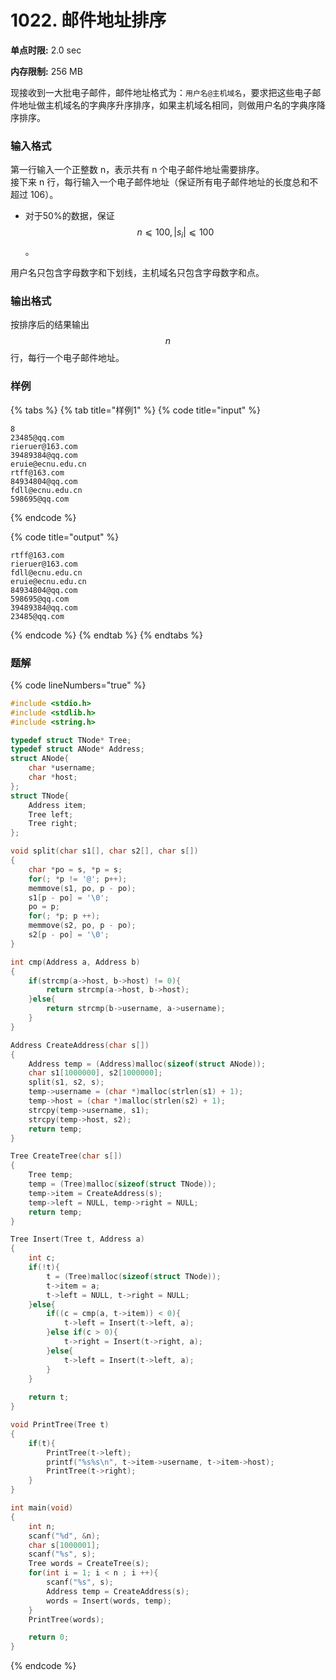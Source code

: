 # 1022. 邮件地址排序

**单点时限:** 2.0 sec

**内存限制:** 256 MB

现接收到一大批电子邮件，邮件地址格式为：`用户名@主机域名`，要求把这些电子邮件地址做主机域名的字典序升序排序，如果主机域名相同，则做用户名的字典序降序排序。

### 输入格式

第一行输入一个正整数 n，表示共有 n 个电子邮件地址需要排序。\
接下来 n 行，每行输入一个电子邮件地址（保证所有电子邮件地址的长度总和不超过 106）。

* 对于50%的数据，保证 $$n⩽100,|s_i|⩽100$$。

用户名只包含字母数字和下划线，主机域名只包含字母数字和点。

### 输出格式

按排序后的结果输出$$n$$ 行，每行一个电子邮件地址。

### 样例

{% tabs %}
{% tab title="样例1" %}
{% code title="input" %}
```
8
23485@qq.com
rieruer@163.com
39489384@qq.com
eruie@ecnu.edu.cn
rtff@163.com
84934804@qq.com
fdll@ecnu.edu.cn
598695@qq.com
```
{% endcode %}

{% code title="output" %}
```
rtff@163.com
rieruer@163.com
fdll@ecnu.edu.cn
eruie@ecnu.edu.cn
84934804@qq.com
598695@qq.com
39489384@qq.com
23485@qq.com
```
{% endcode %}
{% endtab %}
{% endtabs %}

### 题解

{% code lineNumbers="true" %}
```c
#include <stdio.h>
#include <stdlib.h>
#include <string.h>

typedef struct TNode* Tree;
typedef struct ANode* Address;
struct ANode{
	char *username;
	char *host;
};
struct TNode{
	Address item;
	Tree left;
	Tree right;
};

void split(char s1[], char s2[], char s[])
{
	char *po = s, *p = s;
	for(; *p != '@'; p++);
	memmove(s1, po, p - po);
	s1[p - po] = '\0';
	po = p;
	for(; *p; p ++);
	memmove(s2, po, p - po);
	s2[p - po] = '\0';
}

int cmp(Address a, Address b)
{
	if(strcmp(a->host, b->host) != 0){
		return strcmp(a->host, b->host);
	}else{
		return strcmp(b->username, a->username);
	}
}

Address CreateAddress(char s[])
{
	Address temp = (Address)malloc(sizeof(struct ANode));
	char s1[1000000], s2[1000000];
	split(s1, s2, s);
	temp->username = (char *)malloc(strlen(s1) + 1);
	temp->host = (char *)malloc(strlen(s2) + 1);
	strcpy(temp->username, s1);
	strcpy(temp->host, s2);
	return temp;
}

Tree CreateTree(char s[])
{
	Tree temp;
	temp = (Tree)malloc(sizeof(struct TNode));
	temp->item = CreateAddress(s);
	temp->left = NULL, temp->right = NULL;
	return temp;
}

Tree Insert(Tree t, Address a)
{
	int c;
	if(!t){
		t = (Tree)malloc(sizeof(struct TNode));
		t->item = a;
		t->left = NULL, t->right = NULL;
	}else{
		if((c = cmp(a, t->item)) < 0){
			t->left = Insert(t->left, a);
		}else if(c > 0){
			t->right = Insert(t->right, a);
		}else{
			t->left = Insert(t->left, a);
		} 
	}
	
	return t;
}

void PrintTree(Tree t)
{
	if(t){
		PrintTree(t->left);
		printf("%s%s\n", t->item->username, t->item->host);
		PrintTree(t->right);
	}
}

int main(void)
{
	int n;
	scanf("%d", &n);
	char s[1000001];
	scanf("%s", s);
	Tree words = CreateTree(s);
	for(int i = 1; i < n ; i ++){
		scanf("%s", s);
		Address temp = CreateAddress(s);
		words = Insert(words, temp);
	}
	PrintTree(words);	

	return 0;
}
```
{% endcode %}

